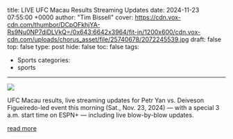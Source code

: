 title: LIVE UFC Macau Results Streaming Updates
date: 2024-11-23 07:55:00 +0000
author: "Tim Bissell"
cover: https://cdn.vox-cdn.com/thumbor/DCpOFkhjYA-Rs9Nu0NP7diDLVkQ=/0x643:6642x3964/fit-in/1200x600/cdn.vox-cdn.com/uploads/chorus_asset/file/25740678/2072245539.jpg
draft: false
top: false
type: post
hide: false
toc: false
tags:
  - Sports
categories:
  - sports
---

![](https://cdn.vox-cdn.com/thumbor/DCpOFkhjYA-Rs9Nu0NP7diDLVkQ=/0x643:6642x3964/fit-in/1200x600/cdn.vox-cdn.com/uploads/chorus_asset/file/25740678/2072245539.jpg)

UFC Macau results, live streaming updates for Petr Yan vs. Deiveson Figueiredo-led event this morning (Sat., Nov. 23, 2024) — with a special 3 a.m. start time on ESPN+ — including live blow-by-blow updates.

[read more](https://www.mmamania.com/2024/11/23/24299589/ufc-macau-results-live-streaming-updates-petr-yan-vs-deiveson-figueiredo)
